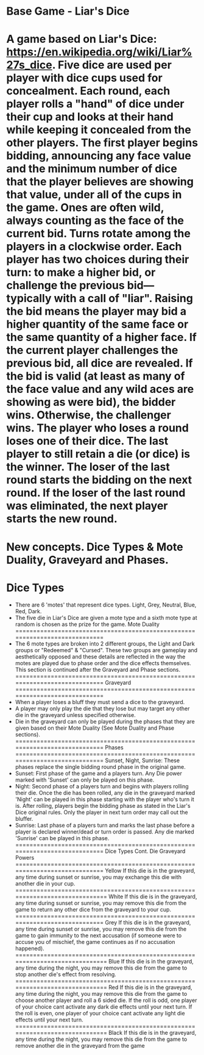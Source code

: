 Base Game - Liar's Dice
============================================================================
A game based on Liar's Dice: https://en.wikipedia.org/wiki/Liar%27s_dice.
Five dice are used per player with dice cups used for concealment.
Each round, each player rolls a "hand" of dice under their cup and looks at their hand while keeping it concealed from the other players. The first player begins bidding, announcing any face value and the minimum number of dice that the player believes are showing that value, under all of the cups in the game. Ones are often wild, always counting as the face of the current bid.
Turns rotate among the players in a clockwise order. Each player has two choices during their turn: to make a higher bid, or challenge the previous bid—typically with a call of "liar". Raising the bid means the player may bid a higher quantity of the same face or the same quantity of a higher face.
If the current player challenges the previous bid, all dice are revealed. If the bid is valid (at least as many of the face value and any wild aces are showing as were bid), the bidder wins. Otherwise, the challenger wins. The player who loses a round loses one of their dice. The last player to still retain a die (or dice) is the winner. The loser of the last round starts the bidding on the next round. If the loser of the last round was eliminated, the next player starts the new round.
============================================================================
New concepts.  Dice Types & Mote Duality, Graveyard and Phases.
============================================================================
Dice Types
============================================================================
- There are 6 'motes' that represent dice types. Light, Grey, Neutral, Blue, Red, Dark.
- The five die in Liar's Dice are given a mote type and a sixth mote type at random is chosen as the prize for the game. 
Mote Duality
============================================================================
- The 6 mote types are broken into 2 different groups, the Light and Dark groups or
"Redeemed" & "Cursed". These two groups are gameplay and aesthetically opposed and these details are reflected in the way the motes are played due to phase order and the dice effects themselves.
This section is continued after the Graveyard and Phase sections.
============================================================================
Graveyard
============================================================================
- When a player loses a bluff they must send a dice to the graveyard.
- A player may only play the die that they lose but may target any other die in the graveyard unless specified otherwise.
- Die in the graveyard can only be played during the phases that they are given based on their Mote Duality (See Mote Duality and Phase sections).
============================================================================
Phases
============================================================================
Sunset, Night, Sunrise:
These phases replace the single bidding round phase in the original game.
- Sunset: First phase of the game and a players turn. Any Die power marked with 'Sunset' can only be played on this phase. 
- Night: Second phase of a players turn and begins with players rolling their die. Once the die has been rolled, any die in the graveyard marked 'Night' can be played in this phase starting with the player who's turn it is. After rolling, players begin the bidding phase as stated in the Liar's Dice original rules. Only the player in next turn order may call out the bluffer.
- Sunrise: Last phase of a players turn and marks the last phase before a player is declared winner/dead or turn order is passed. Any die marked 'Sunrise' can be played in this phase.
============================================================================
Dice Types Cont.
Die Graveyard Powers
============================================================================
Yellow
If this die is in the graveyard, any time during sunset or sunrise,
you may exchange this die with another die in your cup.
=============================================================================
White
If this die is in the graveyard, any time during sunset or sunrise,
you may remove this die from the game to return any other dice from the graveyard to your cup.
============================================================================
Grey
If this die is in the graveyard, any time during sunset or sunrise,
you may remove this die from the game to gain immunity to the next accusation
(if someone were to accuse you of mischief, the game continues as if no accusation happened).
=============================================================================
Blue
If this die is in the graveyard, any time during the night,
you may remove this die from the game to stop another die's effect from resolving.
=============================================================================
Red
If this die is in the graveyard, any time during the night,
you may remove this die from the game to choose another player and roll a 6 sided die.
If the roll is odd, one player of your choice cant activate any dark die effects until your next turn.
If the roll is even, one player of your choice cant activate any light die effects until your next turn.
=============================================================================
Black
If this die is in the graveyard, any time during the night,
you may remove this die from the game to remove another die in the graveyard from the game
